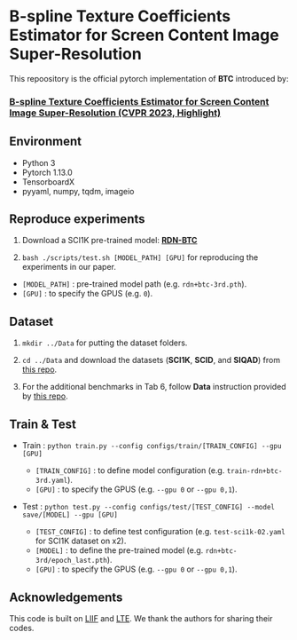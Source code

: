 # B-spline Texture Coefficients Estimator for Screen Content Image Super-Resolution
This repoository is the official pytorch implementation of **BTC** introduced by:
### [**B-spline Texture Coefficients Estimator for Screen Content Image Super-Resolution (CVPR 2023, Highlight)**](https://openaccess.thecvf.com/content/CVPR2023/papers/Pak_B-Spline_Texture_Coefficients_Estimator_for_Screen_Content_Image_Super-Resolution_CVPR_2023_paper.pdf)

## Environment
* Python 3
* Pytorch 1.13.0
* TensorboardX
* pyyaml, numpy, tqdm, imageio

## Reproduce experiments

1. Download a SCI1K pre-trained model:
[**RDN-BTC**](https://www.dropbox.com/s/fc6lzwd46ogszcw/rdn%2Bbtc-3rd.pth?dl=0)

2. `bash ./scripts/test.sh [MODEL_PATH] [GPU]` for reproducing the experiments in our paper.
 * `[MODEL_PATH]` : pre-trained model path (e.g. `rdn+btc-3rd.pth`).
 * `[GPU]` : to specify the GPUS (e.g. `0`).

## Dataset

1. `mkdir ../Data` for putting the dataset folders.

2. `cd ../Data` and download the datasets (**SCI1K**, **SCID**, and **SIQAD**) from [this repo](https://github.com/codyshen0000/ITSRN/tree/main/Data).

3. For the additional benchmarks in Tab 6, follow **Data** instruction provided by [this repo](https://github.com/yinboc/liif).


## Train & Test
* Train : `python train.py --config configs/train/[TRAIN_CONFIG] --gpu [GPU]`
  * `[TRAIN_CONFIG]` : to define model configuration (e.g. `train-rdn+btc-3rd.yaml`).
  * `[GPU]` : to specify the GPUS (e.g. `--gpu 0` or `--gpu 0,1`).
  
* Test : `python test.py --config configs/test/[TEST_CONFIG] --model save/[MODEL] --gpu [GPU]`
  * `[TEST_CONFIG]` : to define test configuration (e.g. `test-sci1k-02.yaml` for SCI1K dataset on x2).
  * `[MODEL]` : to define the pre-trained model (e.g. `rdn+btc-3rd/epoch_last.pth`).
  * `[GPU]` : to specify the GPUS (e.g. `--gpu 0` or `--gpu 0,1`).

## Acknowledgements
This code is built on [LIIF](https://github.com/yinboc/liif) and [LTE](https://github.com/jaewon-lee-b/lte).
We thank the authors for sharing their codes.
